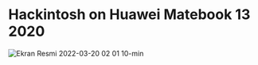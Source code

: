#                                            Hackintosh on Huawei Matebook 13 2020
![Ekran Resmi 2022-03-20 02 01 10-min](https://user-images.githubusercontent.com/102032847/209410928-3f83ea55-6117-4c3e-95c6-cd882309b844.png)
